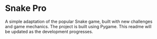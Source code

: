 # Snake Pro

A simple adaptation of the popular Snake game, built with new challenges and game mechanics. The project is built using Pygame. This readme will be updated as the development progresses.

